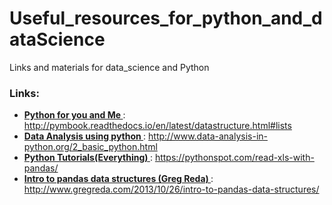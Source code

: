 # Useful_resources_for_python_and_dataScience
Links and materials for data_science and Python

### Links:
* <b> <u> Python for you and Me </u> </b> : http://pymbook.readthedocs.io/en/latest/datastructure.html#lists
* <b> <u> Data Analysis using python </u> </b> : http://www.data-analysis-in-python.org/2_basic_python.html
* <b> <u> Python Tutorials(Everything) </u> </b> : https://pythonspot.com/read-xls-with-pandas/
* <b> <u> Intro to pandas data structures (Greg Reda) </u> </b> : http://www.gregreda.com/2013/10/26/intro-to-pandas-data-structures/
